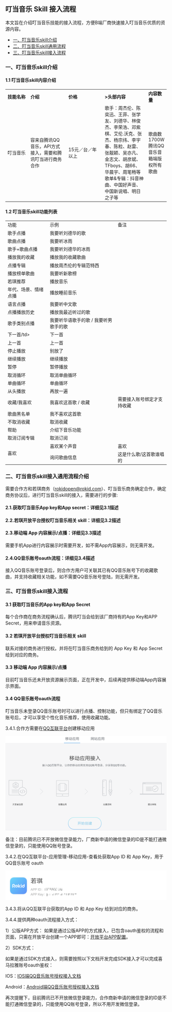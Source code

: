 ## 叮当音乐 Skill 接入流程

本文旨在介绍叮当音乐技能的接入流程，方便B端厂商快速接入叮当音乐优质的资源内容。

* [一、叮当音乐skill介绍](#一、叮当音乐skill介绍)
* [二、叮当音乐skill通用流程](#二、叮当音乐skill接入通用流程介绍)
* [三、叮当音乐skill接入流程](#三、叮当音乐skill接入流程)

  
### 一、叮当音乐skill介绍

#### 1.1 叮当音乐skill内容介绍

<table><tbody>
<tr style="font-weight:bold">  <td style="width: 100px">技能名称</td>  <td style="width: 180px">介绍</td>  <td style="width: 180px">价格</td> <td style="width: 180px">>头部内容</td><td>内容数量</td></tr>
<tr>  <td>叮当音乐</td>  <td>容来自腾讯QQ音乐，API方式接入，需要和腾讯叮当进行商务合作</td>  <td>15元／台／年以上</td> <td>歌手：周杰伦、陈奕迅、王菲、张学友、刘德华、林俊杰、李荣浩、邓紫棋、艾伦.沃克、张杰、杨宗纬、李宇春、陈粒、赵雷、张靓颖、吴亦凡、金志文、胡彦斌、TFboys、胡66、华晨宇、周笔畅等
歌单&专辑：抖音神曲、中国好声音、中国新说唱、明日之子等</td> <td>歌曲数1700W
腾讯QQ音乐音箱端版权所有歌曲</td> </tr>
</tbody></table>

#### 1.2 叮当音乐skill功能列表

<table>
    <tr>
        <td>功能</td> 
        <td>示例</td> 
        <td>备注</td> 
   </tr>
    <tr>
        <td >歌手点播</td>    
        <td >我要听刘德华的歌</td>  
        <td></td>
    </tr>
    <tr>
        <td >歌曲点播</td> 
        <td >我要听冰雨</td> 
         <td></td> 
    </tr>
     <tr>
        <td >歌手+歌曲点播</td> 
        <td >我要听刘德华的冰雨</td>  
          <td></td> 
    </tr>
     <tr>
        <td >播放我的收藏</td> 
        <td >播放我的收藏歌曲</td>
          <td></td>  
    </tr>
     <tr>
        <td >点播专辑</td> 
        <td >播放周杰伦的专辑范特西</td> 
          <td></td> 
    </tr>
     <tr>
        <td >播放榜单歌曲</td> 
        <td >我要听新歌榜</td> 
          <td></td>
    </tr>
     <tr>
        <td >若琪推荐</td> 
        <td >播放音乐</td> 
          <td></td>
    </tr>
     <tr>
        <td >年代、场景、情绪点播</td> 
        <td >播放睡前音乐</td> 
        <td></td>
    </tr>
     <tr>
        <td >语言点播</td> 
        <td >我要听中文歌</td> 
         <td></td>
    </tr>
     <tr>
        <td >点播播放历史</td> 
        <td >播放我最近听过的歌</td> 
         <td></td>
    </tr>
     <tr>
        <td >歌手类别点播</td> 
        <td >我要听华语歌手的歌 / 我要听男歌手的歌</td> 
         <td></td>
    </tr>
     <tr>
        <td >下一首/td> 
        <td >下一首</td> 
        <td></td>
    </tr>
     <tr>
        <td >上一首</td> 
        <td >上一首</td> 
        <td></td>
    </tr>
     <tr>
        <td >停止播放</td> 
        <td >别放了</td> 
        <td></td>
    </tr>
     <tr>
        <td >继续播放</td> 
        <td >继续播放</td> 
         <td></td>
    </tr>
     <tr>
        <td >暂停</td> 
        <td >暂停播放</td> 
         <td></td>
    </tr>
     <tr>
        <td >取消循环</td> 
        <td >取消单曲循环</td> 
        <td></td>
    </tr>
     <tr>
        <td >单曲循环</td> 
        <td >单曲循环</td> 
        <td></td>
    </tr>
     <tr>
        <td >从头播放</td> 
        <td >再放一遍</td> 
        <td></td>
    </tr>
     <tr>
        <td >收藏/我喜欢</td> 
        <td >我喜欢这首歌 / 收藏</td> 
        <td>需要接入账号绑定才支持收藏</td>
    </tr>
    <tr>
        <td >歌曲黑名单</td>    
        <td >我不喜欢这首歌</td>  
        <td></td>
    </tr>
    <tr>
        <td >不取消收藏</td> 
        <td >取消收藏</td>  
        <td></td>
    </tr>
     <tr>
        <td >帮助</td>    
        <td >介绍下音乐功能</td>  
        <td></td>
    </tr>
     <tr>
        <td >取消订阅专辑</td> 
        <td >取消订阅</td> 
    </tr>
     <tr>
        <td rowspan="2">喜欢</td>    
        <td >喜欢某个声音</td>  
        <td>喜欢</td>
    </tr>
     <tr>
        <td >询问歌曲信息</td> 
        <td >这是什么歌/这首歌谁唱的</td> 
    </tr>
</table>

### 二、叮当音乐skill接入通用流程介绍

需要合作方和若琪商务（rokidopen@rokid.com）、叮当音乐商务确定合作，确定商务协议后，进行叮当音乐skill的接入，需要进行的步骤: 

#### 2.1.获取叮当音乐App key和App secret：详细见3.1描述 

#### 2.2.若琪开放平台授权叮当音乐相关 skill：详细见3.2描述   

#### 2.3.移动端 App 内容展示/点播：详细见3.3描述  

需要手机App进行内容展示时需要开发，如不需App内容展示，则无需开发。

#### 2.4.QQ音乐账号oauth流程：详细见3.4描述    

接入QQ音乐账号登录后，则合作方用户可关联其已有QQ音乐账号下的收藏歌曲，并支持收藏相关功能，如不需要QQ音乐账号登陆，则无需开发。


### 三、叮当音乐skill接入流程

#### 3.1 获取叮当音乐的App key和App Secret

每个合作商在商务流程确认后，腾讯叮当会给到该厂商持有的App Key和APP Secret，用来申请音乐资源。

#### 3.2 若琪开放平台授权叮当音乐相关 skill

联系对接的商务进行授权。并将在叮当音乐商务给到的 App Key 和 App Secret 给到对应的商务。

#### 3.3 移动端 App 内容展示/点播

目前叮当音乐还未开放资源展示页面，正在开发中，后续再提供移动端App内容展示界面。

#### 3.4 QQ音乐账号oauth流程

叮当音乐未登录QQ音乐账号时可以进行点播、控制功能，但只有绑定了QQ音乐账号后，才可以享受个性化音乐推荐，使用收藏功能。

3.4.1.合作方需要在[QQ互联平台](https://connect.qq.com/index.html)创建移动应用

![](images/mobileapp.png)

备注：目前腾讯已不开放微信登录能力，厂商新申请的微信登录的ID是不能打通微信登录的，只能使用QQ账号登录。

3.4.2.在QQ互联平台-应用管理-移动应用-查看处获取App ID 和 App Key，用于QQ音乐账号 oauth

![](images/image.png)

3.4.3.将从QQ互联平台获取的App ID 和 App Key 给到对应的商务。

3.4.4.提供两种oauth流程接入方式：

1）公版APP方式：
如果是通过公版APP的方式接入，已包含oauth鉴权的流程和页面，只需在开放平台创建一个APP即可：[开放平台APP配置](https://account.rokid.com/account.html#/login?redirect=https%3A%2F%2Fdeveloper.rokid.com%2Fvoice%2F%23%2Fproduct%2Fcreate%2Flist)。
 
2）SDK方式：

如果是通过SDK方式接入，则需要按照以下文档开发完成SDK接入才可以完成喜马拉雅账号oauth鉴权：

IOS：[IOS端QQ音乐账号授权接入文档](https://rokid.github.io/mobile-sdk-ios-docs/res/skill/media_thrid_qq.html)

Android：[Android端QQ音乐账号授权接入文档](https://rokid.github.io/mobile-sdk-android-docs/res/skill/media_thrid_qq.html)

再次提醒下，目前腾讯已不开放微信登录能力，合作商新申请的微信登录的ID是不能打通微信登录的，只能使用QQ账号登录，所以不用开发微信登录。


 

